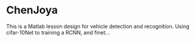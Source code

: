 # ChenJoya
This is a Matlab lesson design for vehicle detection and recognition. Using cifar-10Net to training a RCNN, and finet…
